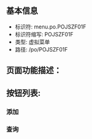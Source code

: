
## 基本信息

- 标识符: menu.po.POJSZF01F
- 标识符缩写: POJSZF01F
- 类型: 虚拟菜单
- 路径: /po/POJSZF01F

## 页面功能描述：





## 按钮列表:


### 添加



### 查询


